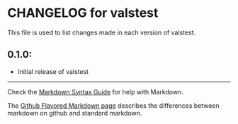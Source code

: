 # CHANGELOG for valstest

This file is used to list changes made in each version of valstest.

## 0.1.0:

* Initial release of valstest

- - -
Check the [Markdown Syntax Guide](http://daringfireball.net/projects/markdown/syntax) for help with Markdown.

The [Github Flavored Markdown page](http://github.github.com/github-flavored-markdown/) describes the differences between markdown on github and standard markdown.
